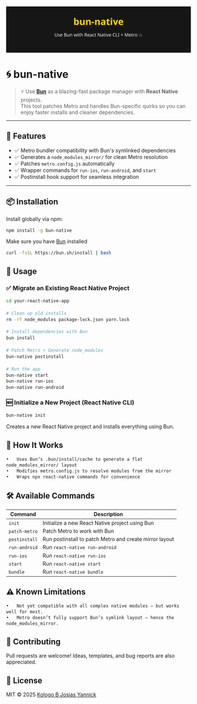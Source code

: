 <p align="center">
  <img src="https://raw.githubusercontent.com/dev-josias/bun-native/main/assets/banner.svg" width="600" alt="bun-native">
</p>

# 🌀 bun-native

> ⚡ Use **[Bun](https://bun.sh)** as a blazing-fast package manager with **React Native** projects.  
> This tool patches Metro and handles Bun-specific quirks so you can enjoy faster installs and cleaner dependencies.

---

## 🚀 Features

- ✅ Metro bundler compatibility with Bun's symlinked dependencies
- ✅ Generates a `node_modules_mirror/` for clean Metro resolution
- ✅ Patches `metro.config.js` automatically
- ✅ Wrapper commands for `run-ios`, `run-android`, and `start`
- ✅ Postinstall hook support for seamless integration

---

## 📦 Installation

Install globally via npm:

```bash
npm install -g bun-native
```

Make sure you have [Bun](https://bun.sh) installed

```bash
curl -fsSL https://bun.sh/install | bash
```

## 🧪 Usage

### ✅ Migrate an Existing React Native Project

```bash
cd your-react-native-app

# Clean up old installs
rm -rf node_modules package-lock.json yarn.lock

# Install dependencies with Bun
bun install

# Patch Metro + Generate node_modules
bun-native postinstall

# Run the app
bun-native start
bun-native run-ios
bun-native run-android
```

### 🆕 Initialize a New Project (React Native CLI)

```bash
bun-native init
```

Creates a new React Native project and installs everything using Bun.

## 🧠 How It Works

    •	Uses Bun’s .bun/install/cache to generate a flat node_modules_mirror/ layout
    •	Modifies metro.config.js to resolve modules from the mirror
    •	Wraps npx react-native commands for convenience

## 🛠 Available Commands

| Command       | Description                                             |
| ------------- | ------------------------------------------------------- |
| `init`        | Initialize a new React Native project using Bun         |
| `patch-metro` | Patch Metro to work with Bun                            |
| `postinstall` | Run postinstall to patch Metro and create mirror layout |
| `run-android` | Run `react-native run-android`                          |
| `run-ios`     | Run `react-native run-ios`                              |
| `start`       | Run `react-native start`                                |
| `bundle`      | Run `react-native bundle`                               |

## ⚠️ Known Limitations

    •	Not yet compatible with all complex native modules — but works well for most.
    •	Metro doesn’t fully support Bun’s symlink layout — hence the node_modules_mirror.

## 🤝 Contributing

Pull requests are welcome!
Ideas, templates, and bug reports are also appreciated.

## 📜 License

MIT © 2025 [Kologo B Josias Yannick](https://kologojosias.com)
